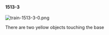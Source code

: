 #### 1513-3
![train-1513-3-0.png](https://github.com/lil-lab/nlvr/raw/master/nlvr/train/images/48/train-1513-3-0.png "train-1513-3-0.png")

There are two yellow objects touching the base